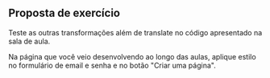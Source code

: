 ## Proposta de exercício

Teste as outras transformações além de translate no código apresentado na sala de aula.

Na página que você veio desenvolvendo ao longo das aulas, aplique estilo no formulário de email e senha e no botão "Criar uma página".
